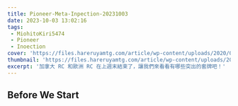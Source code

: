 ```yaml
---
title: Pioneer-Meta-Inpection-20231003
date: 2023-10-03 13:02:16
tags:
 - MiohitoKiri5474
 - Pioneer
 - Inoection
cover: 'https://files.hareruyamtg.com/article/wp-content/uploads/2020/07/06194309/Discontinuity.jpg'
thumbnail: 'https://files.hareruyamtg.com/article/wp-content/uploads/2020/07/06194309/Discontinuity.jpg'
excerpt: '加拿大 RC 和歐洲 RC 在上週末結束了，讓我們來看看有哪些突出的套牌吧！'
---
```


## Before We Start
